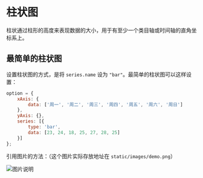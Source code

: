 # 柱状图

柱状通过柱形的高度来表现数据的大小，用于有至少一个类目轴或时间轴的直角坐标系上。

## 最简单的柱状图

设置柱状图的方式，是将 `series.name` 设为 `"bar"`。最简单的柱状图可以这样设置：

```js
option = {
    xAxis: {
        data: ['周一', '周二', '周三', '周四', '周五', '周六', '周日']
    },
    yAxis: {},
    series: [{
        type: 'bar',
        data: [23, 24, 18, 25, 27, 28, 25]
    }]
};
```

引用图片的方法：（这个图片实际存放地址在 `static/images/demo.png`）

![图片说明](${rootPath}/images/demo.png)
